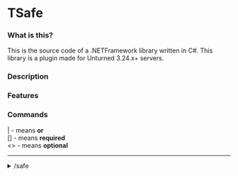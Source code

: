 # TSafe

### What is this?
This is the source code of a .NETFramework library written in C#. This library is a plugin made for Unturned 3.24.x+ servers.

### Description


### Features


### Commands
| - means <b>or</b></br>
[] - means <b>required</b></br>
<> - means <b>optional</b>

---

<details>
<summary>/safe</summary>
<b>Description:</b>
<br>
<b>Permission(s):</b> tsafe.command.safe
</details>